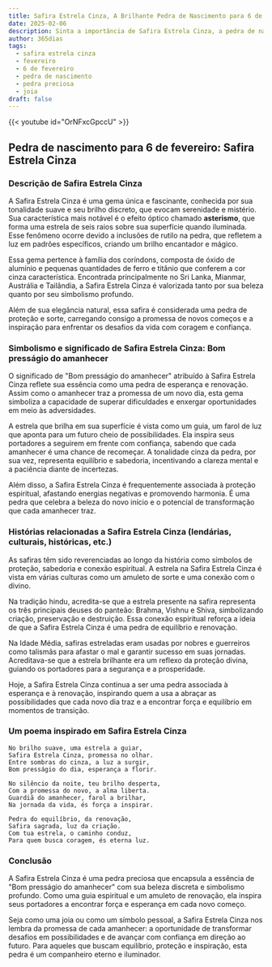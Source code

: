```yaml
---
title: Safira Estrela Cinza, A Brilhante Pedra de Nascimento para 6 de fevereiro
date: 2025-02-06
description: Sinta a importância de Safira Estrela Cinza, a pedra de nascimento de 6 de fevereiro que simboliza Bom presságio do amanhecer. Deixe que sua beleza e significado iluminem seu dia.
author: 365dias
tags:
  - safira estrela cinza
  - fevereiro
  - 6 de fevereiro
  - pedra de nascimento
  - pedra preciosa
  - joia
draft: false
---
```


{{< youtube id="OrNFxcGpccU" >}}


## Pedra de nascimento para 6 de fevereiro: Safira Estrela Cinza

### Descrição de Safira Estrela Cinza

A Safira Estrela Cinza é uma gema única e fascinante, conhecida por sua tonalidade suave e seu brilho discreto, que evocam serenidade e mistério. Sua característica mais notável é o efeito óptico chamado **asterismo**, que forma uma estrela de seis raios sobre sua superfície quando iluminada. Esse fenômeno ocorre devido a inclusões de rutilo na pedra, que refletem a luz em padrões específicos, criando um brilho encantador e mágico.

Essa gema pertence à família dos coríndons, composta de óxido de alumínio e pequenas quantidades de ferro e titânio que conferem a cor cinza característica. Encontrada principalmente no Sri Lanka, Mianmar, Austrália e Tailândia, a Safira Estrela Cinza é valorizada tanto por sua beleza quanto por seu simbolismo profundo.

Além de sua elegância natural, essa safira é considerada uma pedra de proteção e sorte, carregando consigo a promessa de novos começos e a inspiração para enfrentar os desafios da vida com coragem e confiança.

### Simbolismo e significado de Safira Estrela Cinza: Bom presságio do amanhecer

O significado de "Bom presságio do amanhecer" atribuído à Safira Estrela Cinza reflete sua essência como uma pedra de esperança e renovação. Assim como o amanhecer traz a promessa de um novo dia, esta gema simboliza a capacidade de superar dificuldades e enxergar oportunidades em meio às adversidades.

A estrela que brilha em sua superfície é vista como um guia, um farol de luz que aponta para um futuro cheio de possibilidades. Ela inspira seus portadores a seguirem em frente com confiança, sabendo que cada amanhecer é uma chance de recomeçar. A tonalidade cinza da pedra, por sua vez, representa equilíbrio e sabedoria, incentivando a clareza mental e a paciência diante de incertezas.

Além disso, a Safira Estrela Cinza é frequentemente associada à proteção espiritual, afastando energias negativas e promovendo harmonia. É uma pedra que celebra a beleza do novo início e o potencial de transformação que cada amanhecer traz.

### Histórias relacionadas a Safira Estrela Cinza (lendárias, culturais, históricas, etc.)

As safiras têm sido reverenciadas ao longo da história como símbolos de proteção, sabedoria e conexão espiritual. A estrela na Safira Estrela Cinza é vista em várias culturas como um amuleto de sorte e uma conexão com o divino.

Na tradição hindu, acredita-se que a estrela presente na safira representa os três principais deuses do panteão: Brahma, Vishnu e Shiva, simbolizando criação, preservação e destruição. Essa conexão espiritual reforça a ideia de que a Safira Estrela Cinza é uma pedra de equilíbrio e renovação.

Na Idade Média, safiras estreladas eram usadas por nobres e guerreiros como talismãs para afastar o mal e garantir sucesso em suas jornadas. Acreditava-se que a estrela brilhante era um reflexo da proteção divina, guiando os portadores para a segurança e a prosperidade.

Hoje, a Safira Estrela Cinza continua a ser uma pedra associada à esperança e à renovação, inspirando quem a usa a abraçar as possibilidades que cada novo dia traz e a encontrar força e equilíbrio em momentos de transição.

### Um poema inspirado em Safira Estrela Cinza

```
No brilho suave, uma estrela a guiar,  
Safira Estrela Cinza, promessa no olhar.  
Entre sombras do cinza, a luz a surgir,  
Bom presságio do dia, esperança a florir.  

No silêncio da noite, teu brilho desperta,  
Com a promessa do novo, a alma liberta.  
Guardiã do amanhecer, farol a brilhar,  
Na jornada da vida, és força a inspirar.  

Pedra do equilíbrio, da renovação,  
Safira sagrada, luz da criação.  
Com tua estrela, o caminho conduz,  
Para quem busca coragem, és eterna luz.  
```

### Conclusão

A Safira Estrela Cinza é uma pedra preciosa que encapsula a essência de "Bom presságio do amanhecer" com sua beleza discreta e simbolismo profundo. Como uma guia espiritual e um amuleto de renovação, ela inspira seus portadores a encontrar força e esperança em cada novo começo.

Seja como uma joia ou como um símbolo pessoal, a Safira Estrela Cinza nos lembra da promessa de cada amanhecer: a oportunidade de transformar desafios em possibilidades e de avançar com confiança em direção ao futuro. Para aqueles que buscam equilíbrio, proteção e inspiração, esta pedra é um companheiro eterno e iluminador.